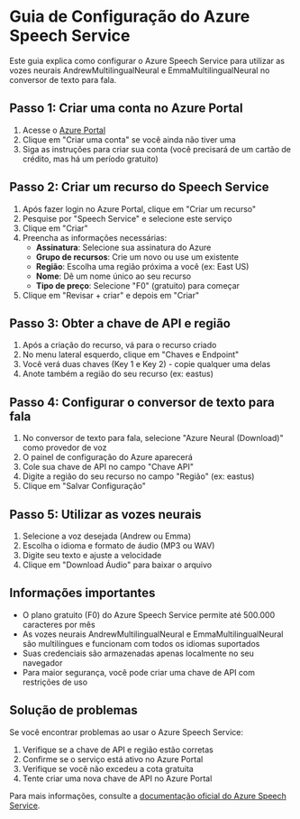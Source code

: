 # Guia de Configuração do Azure Speech Service

Este guia explica como configurar o Azure Speech Service para utilizar as vozes neurais AndrewMultilingualNeural e EmmaMultilingualNeural no conversor de texto para fala.

## Passo 1: Criar uma conta no Azure Portal

1. Acesse o [Azure Portal](https://portal.azure.com)
2. Clique em "Criar uma conta" se você ainda não tiver uma
3. Siga as instruções para criar sua conta (você precisará de um cartão de crédito, mas há um período gratuito)

## Passo 2: Criar um recurso do Speech Service

1. Após fazer login no Azure Portal, clique em "Criar um recurso"
2. Pesquise por "Speech Service" e selecione este serviço
3. Clique em "Criar"
4. Preencha as informações necessárias:
   - **Assinatura**: Selecione sua assinatura do Azure
   - **Grupo de recursos**: Crie um novo ou use um existente
   - **Região**: Escolha uma região próxima a você (ex: East US)
   - **Nome**: Dê um nome único ao seu recurso
   - **Tipo de preço**: Selecione "F0" (gratuito) para começar
5. Clique em "Revisar + criar" e depois em "Criar"

## Passo 3: Obter a chave de API e região

1. Após a criação do recurso, vá para o recurso criado
2. No menu lateral esquerdo, clique em "Chaves e Endpoint"
3. Você verá duas chaves (Key 1 e Key 2) - copie qualquer uma delas
4. Anote também a região do seu recurso (ex: eastus)

## Passo 4: Configurar o conversor de texto para fala

1. No conversor de texto para fala, selecione "Azure Neural (Download)" como provedor de voz
2. O painel de configuração do Azure aparecerá
3. Cole sua chave de API no campo "Chave API"
4. Digite a região do seu recurso no campo "Região" (ex: eastus)
5. Clique em "Salvar Configuração"

## Passo 5: Utilizar as vozes neurais

1. Selecione a voz desejada (Andrew ou Emma)
2. Escolha o idioma e formato de áudio (MP3 ou WAV)
3. Digite seu texto e ajuste a velocidade
4. Clique em "Download Áudio" para baixar o arquivo

## Informações importantes

- O plano gratuito (F0) do Azure Speech Service permite até 500.000 caracteres por mês
- As vozes neurais AndrewMultilingualNeural e EmmaMultilingualNeural são multilíngues e funcionam com todos os idiomas suportados
- Suas credenciais são armazenadas apenas localmente no seu navegador
- Para maior segurança, você pode criar uma chave de API com restrições de uso

## Solução de problemas

Se você encontrar problemas ao usar o Azure Speech Service:

1. Verifique se a chave de API e região estão corretas
2. Confirme se o serviço está ativo no Azure Portal
3. Verifique se você não excedeu a cota gratuita
4. Tente criar uma nova chave de API no Azure Portal

Para mais informações, consulte a [documentação oficial do Azure Speech Service](https://docs.microsoft.com/azure/cognitive-services/speech-service/).
